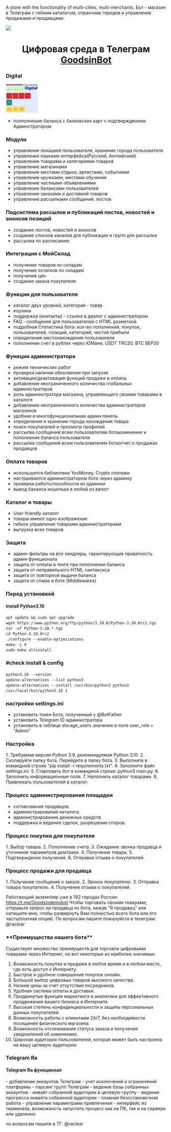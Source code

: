 A store with the functionality of multi-cities, multi-merchants. Бот - магазин в Телеграм с гибким каталогом, спраочник городов и управление продажами и продавцами.

<img src="tggoodsinbot.gif" width="100"/>
<h1 align="center">Цифровая среда в Телеграм <a href="https://aliplaces.ru/" target="_blank">GoodsinBot</a></h1>

<h3>Digital</h3>
<img src="GIB_digital.png" width="100"/>
<ul>
    <li> попполнение баланса с банковских карт с подтверждением Админстратором</li>
</ul>

<h3>Модули</h3>
<ul>
<li> управление локацией пользователя, хранение города пользователя</li>
<li> управление языками интерфейса(Русский, Английский)</li>
<li> управление товарами и категориями товаров</li>
<li> управление магазинами</li>
<li> управление местами отдыха, артистами, событиями</li>
<li> управление кружками, местами обучения</li>
<li> управление частными объявлениями</li>
<li> управление балансами пользователей</li>
<li> управление заказами и доставкой товаров</li>
<li> управление рассылками сообщений, постов</li>
</ul>

<h3>Подсистема рассылок и публикаций постов, новостей и анонсов позиций</h3>
<ul>
    <li>создание постов, новостей и анонсов</li>
    <li>создание списков каналов для публикации и групп для рассылки</li>
    <li>рассылка по расписанию</li>
</ul>

<h3>Интеграция с МойСклад</h3>
<ul>
<li> получение товаров по складам</li>
<li> получение остатков по складам</li>
<li> получение цен</li>
<li> создание заказа покупателя</li>
</ul>

<h3>Функции для пользователя</h3>
<ul>
<li> каталог двух уровней, категория - товар</li>
<li> корзина</li>
<li> поддержка (контакты) - ссылка в диалог с администратором</li>
<li> FAQ - сообщение для пользователей с HTML разметкой</li>
<li> подробная Статистика бота: кол-во пополнений, покупок, пользователей, позиций, категорий, чистой прибыли</li>
<li> определение местонахождения пользователя</li>
<li> пополнение счет в рублях через ЮМани, USDT TRC20, BTC BEP20</li>
</ul>

<h3>Функции администратора</h3>
<ul>
<li> режим технических работ</li>
<li> проверка наличия обнолвения при запуске</li>
<li> активация/деактивация функций продажи и оплаты</li>
<li> добавление неограниченного количества глобальных администраторов</li>
<li> роль администратора магазина, управляющего своими товарами в каталоге</li>
<li> добавление неограниченного количества администраторов магазинов</li>
<li> удобная и многофункциональная админ панель</li>
<li> определение и хранение города нахождения товара</li>
<li> поиск покупателей и просмотр профилей</li>
<li> рассылка сообщений всем пользователям ботаизменение и пополнение баланса пользователя</li>
<li> рассылка сообщений всем пользователям ботаотчет о продажах продавцов</li>
</ul>

<h3>Оплата товаров</h3>
<ul>
<li> используется библиотеки YooMoney, Crypto платежи</li>
<li> настраивается администратором бота через админку</li>
<li> проверка работоспособности из админки</li>
<li> вывод баланса кошелька в любой из валют</li>
</ul>

<h3>Каталог и товары</h3>
<ul>
<li> User-friendly каталог</li>
<li> товары имеют одно изображение</li>
<li> гибкое управление товарами администраторами</li>
<li> выгрузка всех товаров</li>
</ul>

<h3>Защита</h3>
<ul>
<li> админ-фильтры на все хендлеры, гарантирующие приватность админ функционала</li>
<li> защита от оплаты в тенге при пополнении баланса</li>
<li> защита от неправильного HTML синтаксиса</li>
<li> защита от повторной выдачи баланса</li>
<li> защита от спама в боте (Middlewares)</li>
</ul>

<h3>Перед установкой</h3>
<h4>install Python3.10</h4>
<code>apt update && sudo apt upgrade
wget https://www.python.org/ftp/python/3.10.0/Python-3.10.0rc2.tgz
tar -xf Python-3.10.*.tgz
cd Python-3.10.0rc2
./configure --enable-optimizations
make -j 4
sudo make altinstall</code>

<h3>#check install & config</h3>
<code>python3.10 --version
update-alternatives --list python3
update-alternatives --install /usr/bin/python3 python3 /usr/local/bin/python3.10 1</code>

<h3>настройки settings.ini</h3>
<ul>
<li> установить токен Бота, полученный у @BotFather</li>
<li> установить Telegram ID администратора</li>
<li> установить в таблице storage_users значение в поле user_role = "Admin"</li>
</ul>

<h3>Настройка</h3>
1. Требуемая версия Python 3.9, рекомендуемая Python 3.10.
2. Скопируйте папку бота. Перейдите в папку бота.
3. Выполните в командной строке "pip install -r requirements.txt".
4. Заполните файл settings.ini.
5. Стартовать бот в командной строке: python3 main.py.
6. Заполнить информационные поля.
7. Наполнить каталог товарами.
8. Привлекать пользователей в каталог.

<h3>Процесс администрирования площадки</h3>
<ul>
<li> согласование продавцов.</li>
<li> администрирование каталога.</li>
<li> администрирование денежных средств.</li>
<li> поддержка и ведение сделок, разрешение споров.</li>
</ul>

<h3>Процесс покупки для покупателя</h3>
1. Выбор товара.
2. Пополнение счета.
3. Ожидание звонка продавца и уточнение параметров домтааки.
4. Получение товара.
5. Подтверждение получения.
6. Отправка отзыва о покупателей.

<h3>Процесс продажи для продавца</h3>
1. Получение сообщения о заказе.
2. Звонок покупателю.
3. Отправка товара покупателю.
4. Получение отзыва о покупателей.

<!-- TODO:
- расчет доставки сборного заказа
- поиск в каталоге -->

Работающий экземпляр уже в 192 городах России: https://t.me/Goodsindemobot
Чтобы торговать своими товарами, отправьте запрос на продавца из бота, нажав "Я продавец" или напишите мне, чтобы развернуть Вам полностью всего бота или его часть(платная опция).
По вопросам пишите пожалуйста в телеграм: @raclear


<h3>**Преимущества нашего бота**</h3>
Существует множество преимуществ для торговли цифровыми товарами через Интернет, но вот некоторые из наиболее значимых:

1. Возможность покупки и продажи в любое время и в любом месте, где есть доступ к Интернету.
2. Быстрое и удобное совершение покупок онлайн.
3. Большой выбор цифровых товаров высокого качества.
4. Низкие цены за счет отсутствия посредников.
5. Удобная система оплаты и доставки.
6. Продвинутые функции маркетинга и аналитики для эффективного продвижения вашего бизнеса в Интернете.
7. Высокая степень конфиденциальности и защиты персональных данных покупателей.
8. Возможность работы с клиентами 24/7, без необходимости посещения физического магазина.
9. Возможность отслеживания статуса заказа и получения уведомлений об изменениях.
10. Широкая аудитория пользователей, которая может быть настроена на вашу целевую аудиторию.

    
<h3>Telegram Ra</h3>
<h4>Telegram Ra функционал</h4>
- добавление аккаунтов Телеграм
- учет исключений и ограничений платформы
- парсинг групп Телеграм
- ведение базы собранных аккаунтов
- инвайт собранной аудитории в целевую группу
- ведение прогресса инвайта собранной аудитории
- плавная безостановочная работа
- управление параметрами привлечения
- интерфейс из терминала, возможность запустить процесс как на ПК, так и на сервере или удаленно

по вопросам пишите в ТГ: @raclear
